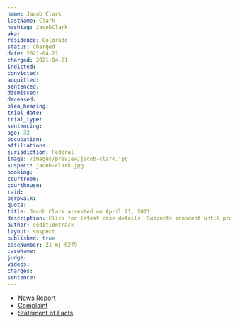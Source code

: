 ```yaml
---
name: Jacob Clark
lastName: Clark
hashtag: JacobClark
aka:
residence: Colorado
status: Charged
date: 2021-04-21
charged: 2021-04-21
indicted:
convicted:
acquitted:
sentenced:
dismissed:
deceased:
plea_hearing:
trial_date:
trial_type:
sentencing:
age: 32
occupation:
affiliations:
jurisdiction: Federal
image: /images/preview/jacob-clark.jpg
suspect: jacob-clark.jpg
booking:
courtroom:
courthouse:
raid:
perpwalk:
quote:
title: Jacob Clark arrested on April 21, 2021
description: Click for latest case details. Suspects innocent until proven guilty.
author: seditiontrack
layout: suspect
published: true
caseNumber: 21-mj-0279
caseName:
judge:
videos:
charges:
sentence:
---
```

- [News Report](https://denver.cbslocal.com/2021/04/23/jacob-clark-colorado-us-capitol-riot-arrest-federal-charges/)
- [Complaint](https://www.justice.gov/usao-dc/case-multi-defendant/file/1391106/download)
- [Statement of Facts](https://www.justice.gov/usao-dc/case-multi-defendant/file/1391111/download)
